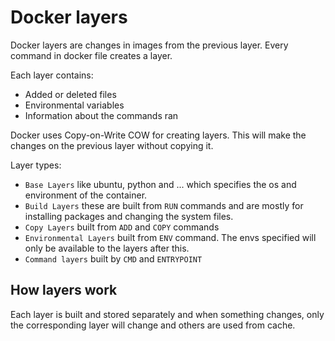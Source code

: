 # Docker layers

Docker layers are changes in images from the previous layer. Every command in docker file creates a layer.

Each layer contains:

- Added or deleted files 
- Environmental variables
- Information about the commands ran

Docker uses Copy-on-Write COW for creating layers. This will make the changes on the previous layer without copying it.

Layer types:

- `Base Layers` like ubuntu, python and ... which specifies the os and environment of the container.
- `Build Layers` these are built from `RUN` commands and are mostly for installing packages and changing the system files.
- `Copy Layers` built from `ADD` and `COPY` commands
- `Environmental Layers` built from `ENV` command. The envs specified will only be available to the layers after this.
- `Command layers` built by `CMD` and `ENTRYPOINT`

## How layers work

Each layer is built and stored separately and when something changes, only the corresponding layer will change and others are used from cache.  